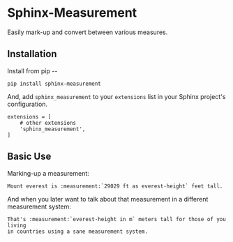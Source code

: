 # Sphinx-Measurement

Easily mark-up and convert between various measures.

## Installation

Install from pip --

```
pip install sphinx-measurement
```

And, add ``sphinx_measurement`` to your ``extensions`` list in your Sphinx
project's configuration.

```
extensions = [
    # other extensions
    'sphinx_measurement',
]
```

## Basic Use

Marking-up a measurement:

```
Mount everest is :measurement:`29029 ft as everest-height` feet tall.
```

And when you later want to talk about that measurement in a different
measurement system:

```
That's :measurement:`everest-height in m` meters tall for those of you living
in countries using a sane measurement system.
```

